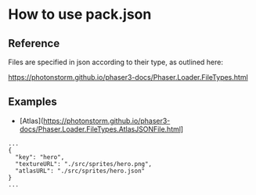 # How to use pack.json

## Reference
Files are specified in json according to their type, as outlined here:

https://photonstorm.github.io/phaser3-docs/Phaser.Loader.FileTypes.html

## Examples
* [Atlas](https://photonstorm.github.io/phaser3-docs/Phaser.Loader.FileTypes.AtlasJSONFile.html]

``` syntax json
...
{
  "key": "hero",
  "textureURL": "./src/sprites/hero.png",
  "atlasURL": "./src/sprites/hero.json"
}
...
```